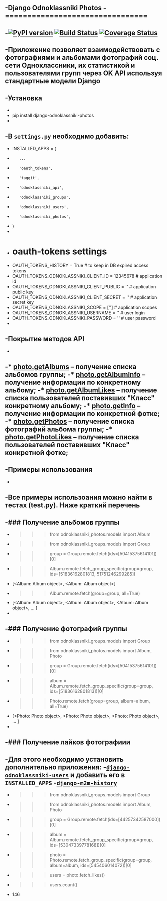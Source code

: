 -Django Odnoklassniki Photos
 -================================
 -
 -[![PyPI version](https://badge.fury.io/py/django-odnoklassniki-photos.png)](http://badge.fury.io/py/django-odnoklassniki-photos) [![Build Status](https://travis-ci.org/ramusus/django-odnoklassniki-photos.png?branch=master)](https://travis-ci.org/ramusus/django-odnoklassniki-photos) [![Coverage Status](https://coveralls.io/repos/ramusus/django-odnoklassniki-photos/badge.png?branch=master)](https://coveralls.io/r/ramusus/django-odnoklassniki-photos)
 -
 -Приложение позволяет взаимодействовать с фотографиями и альбомами фотографий соц. сети Одноклассники, их статистикой и пользователями групп через OK API используя стандартные модели Django
 -
 -Установка
 ----------
 -
 -    pip install django-odnoklassniki-photos
 -
 -В `settings.py` необходимо добавить:
 -
 -    INSTALLED_APPS = (
 -        ...
 -        'oauth_tokens',
 -        'taggit',
 -        'odnoklassniki_api',
 -        'odnoklassniki_groups',
 -        'odnoklassniki_users',
 -        'odnoklassniki_photos',
 -    )
 -
 -    # oauth-tokens settings
 -    OAUTH_TOKENS_HISTORY = True                                             # to keep in DB expired access tokens
 -    OAUTH_TOKENS_ODNOKLASSNIKI_CLIENT_ID = 12345678                         # application id 
 -    OAUTH_TOKENS_ODNOKLASSNIKI_CLIENT_PUBLIC = ''                           # application public key
 -    OAUTH_TOKENS_ODNOKLASSNIKI_CLIENT_SECRET = ''                           # application secret key
 -    OAUTH_TOKENS_ODNOKLASSNIKI_SCOPE = ['']                                 # application scopes
 -    OAUTH_TOKENS_ODNOKLASSNIKI_USERNAME = ''                                # user login
 -    OAUTH_TOKENS_ODNOKLASSNIKI_PASSWORD = ''                                # user password
 -
 -Покрытие методов API
 ---------------------
 -
 -* [photo.getAlbums](http://apiok.ru/wiki/display/api/photo.getAlbums) – получение списка альбомов группы;
 -* [photo.getAlbumInfo](http://apiok.ru/wiki/display/api/photo.getAlbumInfo) – получение информации по конкретному альбому;
 -* [photo.getAlbumLikes](http://apiok.ru/wiki/display/api/photo.getAlbumLikes) – получение списка пользователей поставивших "Класс" конкретному альбому;
 -* [photo.getInfo](http://apiok.ru/wiki/display/api/photo.getInfo) – получение информации по конкретной фотке;
 -* [photo.getPhotos](http://apiok.ru/wiki/display/api/photo.getPhotos) – получение списка фотографий альбома группы;
 -* [photo.getPhotoLikes](http://apiok.ru/wiki/display/api/photo.getPhotoLikes) – получение списка пользователей поставивших "Класс" конкретной фотке;
 -
 -Примеры использования
 ----------------------
 -
 -Все примеры использоания можно найти в тестах (test.py). Ниже краткий перечень
 -
 -### Получение альбомов группы
 -
 -    >>> from odnoklassniki_photos.models import Album
 -    >>> from odnoklassniki_groups.models import Group
 -    >>> group = Group.remote.fetch(ids=[50415375614101])[0]
 -    >>> Album.remote.fetch_group_specific(group=group, ids=[51836162801813, 51751246299285])
 -    [<Album: Album object>, <Album: Album object>]
 -    >>> Album.remote.fetch(group=group, all=True)
 -    [<Album: Album object>, <Album: Album object>, <Album: Album object>, ... ]
 -
 -### Получение фотографий группы
 -
 -    >>> from odnoklassniki_groups.models import Group
 -    >>> from odnoklassniki_photos.models import Album, Photo
 -    >>> group = Group.remote.fetch(ids=[50415375614101])[0]
 -    >>> album = Album.remote.fetch_group_specific(group=group, ids=[51836162801813])[0]
 -    >>> Photo.remote.fetch(group=group, album=album, all=True)
 -    [<Photo: Photo object>, <Photo: Photo object>, <Photo: Photo object>, ... ]
 -
 -### Получение лайков фотографиии
 -
 -Для этого необходимо установить дополнительно приложения:
 -[`django-odnoklassniki-users`](http://github.com/ramusus/django-odnoklassniki-users/) и добавить его в `INSTALLED_APPS`
 -[`django-m2m-history`](http://github.com/ramusus/django-m2m-history/)
 -
 -    >>> from odnoklassniki_groups.models import Group
 -    >>> from odnoklassniki_photos.models import Album, Photo
 -    >>> group = Group.remote.fetch(ids=[44257342587000])[0]
 -    >>> album = Album.remote.fetch_group_specific(group=group, ids=[53047339778168])[0]
 -    >>> photo = Photo.remote.fetch_group_specific(group=group, album=album, ids=[545406014072])[0]
 -    >>> users = photo.fetch_likes()
 -    >>> users.count()
 -    146